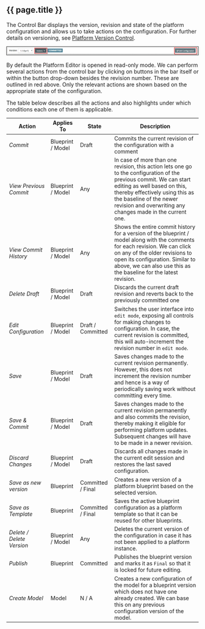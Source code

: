 ## {{ page.title }}

The Control Bar displays the version, revision and state of the platform configuration and allows us to take actions on the configuration. For further details on versioning, see [Platform Version Control](/platform/definitions/version-control/README.md).

![](img/controlBar.png)

By default the Platform Editor is opened in read-only mode. We can perform several actions from the control bar by clicking on buttons in the bar itself or within the button drop-down besides the revision number. These are outlined in red above. Only the relevant actions are shown based on the appropriate state of the configuration.

The table below describes all the actions and also highlights under which conditions each one of them is applicable. 

| Action | Applies To | State | Description |
| -------- | ---------- | --------- | ------------ |
| *Commit* | Blueprint / Model | Draft | Commits the current revision of the configuration with a comment |
| *View Previous Commit* | Blueprint / Model | Any | In case of more than one revision, this action lets one go to the configuration of the previous commit. We can start editing as well based on this, thereby effectively using this as the baseline of the newer revision and overwriting any changes made in the current one.
| *View Commit History* | Blueprint / Model | Any | Shows the entire commit history for a version of the blueprint / model along with the comments for each revision. We can click on any of the older revisions to open its configuration. Similar to above, we can also use this as the baseline for the latest revision. |
| *Delete Draft* | Blueprint / Model | Draft | Discards the current draft revision and reverts back to the previously committed one |
| *Edit Configuration* | Blueprint / Model | Draft / Committed | Switches the user interface into `edit mode`, exposing all controls for making changes to configuration. In case, the current revision is committed, this will auto-increment the revision number in `edit mode`. |
| *Save* | Blueprint / Model | Draft | Saves changes made to the current revision permanently. However, this does not increment the revision number and hence is a way of periodically saving work without committing every time. |
| *Save & Commit* | Blueprint / Model | Draft | Saves changes made to the current revision permanently and also commits the revision, thereby making it eligible for performing platform updates. Subsequent changes will have to be made in a newer revision. |
| *Discard Changes* | Blueprint / Model | Draft | Discards all changes made in the current edit session and restores the last saved configuration. |
| *Save as new version* | Blueprint | Committed / Final | Creates a new version of a platform blueprint based on the selected version. |
| *Save as Template* | Blueprint | Committed / Final | Saves the active blueprint configuration as a platform template so that it can be reused for other blueprints. |
| *Delete / Delete Version* | Blueprint / Model | Any | Deletes the current version of the configuration in case it has not been applied to a platform instance. |
| *Publish* | Blueprint | Committed | Publishes the blueprint version and marks it as `Final` so that it is locked for future editing. |
| *Create Model* | Model | N / A | Creates a new configuration of the model for a blueprint version which does not have one already created. We can base this on any previous configuration version of the model. |